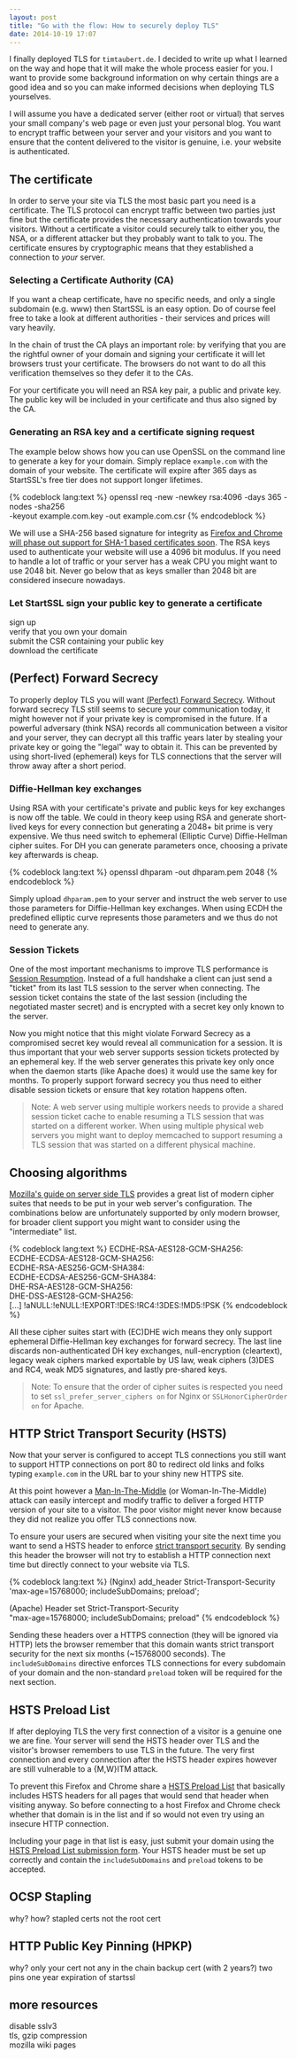 ```yaml
---
layout: post
title: "Go with the flow: How to securely deploy TLS"
date: 2014-10-19 17:07
---
```


I finally deployed TLS for `timtaubert.de`. I decided to write up what I
learned on the way and hope that it will make the whole process easier for you.
I want to provide some background information on why certain things are a good
idea and so you can make informed decisions when deploying TLS yourselves.

I will assume you have a dedicated server (either root or virtual) that serves
your small company's web page or even just your personal blog. You want to
encrypt traffic between your server and your visitors and you want to ensure
that the content delivered to the visitor is genuine, i.e. your website is
authenticated.

## The certificate

In order to serve your site via TLS the most basic part you need is a
certificate. The TLS protocol can encrypt traffic between two parties just fine
but the certificate provides the necessary authentication towards your visitors.
Without a certificate a visitor could securely talk to either you, the NSA, or
a different attacker but they probably want to talk to you. The certificate
ensures by cryptographic means that they established a connection to *your*
server.

### Selecting a Certificate Authority (CA)

If you want a cheap certificate, have no specific needs, and only a single
subdomain (e.g. www) then StartSSL is an easy option. Do of course feel free
to take a look at different authorities - their services and prices will vary
heavily.

In the chain of trust the CA plays an important role: by verifying that you are
the rightful owner of your domain and signing your certificate it will let
browsers trust your certificate. The browsers do not want to do all this
verification themselves so they defer it to the CAs.

For your certificate you will need an RSA key pair, a public and private key.
The public key will be included in your certificate and thus also signed by the
CA.

### Generating an RSA key and a certificate signing request

The example below shows how you can use OpenSSL on the command line to generate
a key for your domain. Simply replace `example.com` with the domain of your
website. The certificate will expire after 365 days as StartSSL's free tier
does not support longer lifetimes.

{% codeblock lang:text %}
openssl req -new -newkey rsa:4096 -days 365 -nodes -sha256 \
  -keyout example.com.key -out example.com.csr
{% endcodeblock %}

We will use a SHA-256 based signature for integrity as
[Firefox and Chrome will phase out support for SHA-1 based certificates soon](https://blog.mozilla.org/security/2014/09/23/phasing-out-certificates-with-sha-1-based-signature-algorithms/).
The RSA keys used to authenticate your website will use a 4096 bit modulus. If
you need to handle a lot of traffic or your server has a weak CPU you might
want to use 2048 bit. Never go below that as keys smaller than 2048 bit are
considered insecure nowadays.

### Let StartSSL sign your public key to generate a certificate

sign up  
verify that you own your domain  
submit the CSR containing your public key  
download the certificate

## (Perfect) Forward Secrecy

To properly deploy TLS you will want
[(Perfect) Forward Secrecy](http://vincent.bernat.im/en/blog/2011-ssl-perfect-forward-secrecy.html).
Without forward secrecy TLS still seems to secure your communication today, it
might however not if your private key is compromised in the future. If a
powerful adversary (think NSA) records all communication between a visitor and
your server, they can decrypt all this traffic years later by stealing your
private key or going the "legal" way to obtain it. This can be prevented by
using short-lived (ephemeral) keys for TLS connections that the server will
throw away after a short period.

### Diffie-Hellman key exchanges

Using RSA with your certificate's private and public keys for key exchanges is
now off the table. We could in theory keep using RSA and generate short-lived
keys for every connection but generating a 2048+ bit prime is very expensive.
We thus need switch to ephemeral (Elliptic Curve) Diffie-Hellman cipher suites.
For DH you can generate parameters once, choosing a private key afterwards is
cheap.

{% codeblock lang:text %}
openssl dhparam -out dhparam.pem 2048
{% endcodeblock %}

Simply upload `dhparam.pem` to your server and instruct the web server to use
those parameters for Diffie-Hellman key exchanges. When using ECDH the
predefined elliptic curve represents those parameters and we thus do not need
to generate any.

### Session Tickets

One of the most important mechanisms to improve TLS performance is
[Session Resumption](http://tools.ietf.org/html/rfc5077).
Instead of a full handshake a client can just send a "ticket" from its last
TLS session to the server when connecting. The session ticket contains the
state of the last session (including the negotiated master secret) and is
encrypted with a secret key only known to the server.

Now you might notice that this might violate Forward Secrecy as a compromised
secret key would reveal all communication for a session. It is thus important
that your web server supports session tickets protected by an ephemeral key.
If the web server generates this private key only once when the daemon starts
(like Apache does) it would use the same key for months. To properly support
forward secrecy you thus need to either disable session tickets or ensure that
key rotation happens often.

> Note: A web server using multiple workers needs to provide a shared session
> ticket cache to enable resuming a TLS session that was started on a different
> worker. When using multiple physical web servers you might want to deploy
> memcached to support resuming a TLS session that was started on a different
> physical machine.

## Choosing algorithms

[Mozilla's guide on server side TLS](https://wiki.mozilla.org/Security/Server_Side_TLS#Modern_compatibility)
provides a great list of modern cipher suites that needs to be put in your web
server's configuration. The combinations below are unfortunately supported by
only modern browser, for broader client support you might want to consider
using the "intermediate" list.

{% codeblock lang:text %}
ECDHE-RSA-AES128-GCM-SHA256: \
ECDHE-ECDSA-AES128-GCM-SHA256: \
ECDHE-RSA-AES256-GCM-SHA384: \
ECDHE-ECDSA-AES256-GCM-SHA384: \
DHE-RSA-AES128-GCM-SHA256: \
DHE-DSS-AES128-GCM-SHA256: \
[...]
!aNULL:!eNULL:!EXPORT:!DES:!RC4:!3DES:!MD5:!PSK
{% endcodeblock %}

All these cipher suites start with (EC)DHE wich means they only support
ephemeral Diffie-Hellman key exchanges for forward secrecy. The last line
discards non-authenticated DH key exchanges, null-encryption (cleartext),
legacy weak ciphers marked exportable by US law, weak ciphers (3)DES and RC4,
weak MD5 signatures, and lastly pre-shared keys.

> Note: To ensure that the order of cipher suites is respected you need to set
> `ssl_prefer_server_ciphers on` for Nginx or `SSLHonorCipherOrder on` for
> Apache.

## HTTP Strict Transport Security (HSTS)

Now that your server is configured to accept TLS connections you still want to
support HTTP connections on port 80 to redirect old links and folks typing
`example.com` in the URL bar to your shiny new HTTPS site.

At this point however a [Man-In-The-Middle](https://en.wikipedia.org/wiki/Man-in-the-middle_attack)
(or Woman-In-The-Middle) attack can easily intercept and modify traffic to
deliver a forged HTTP version of your site to a visitor. The poor visitor might
never know because they did not realize you offer TLS connections now.

To ensure your users are secured when visiting your site the next time you
want to send a HSTS header to enforce
[strict transport security](https://tools.ietf.org/html/rfc6797).
By sending this header the browser will not try to establish a HTTP connection
next time but directly connect to your website via TLS.

{% codeblock lang:text %}
(Nginx)
add_header Strict-Transport-Security \
  'max-age=15768000; includeSubDomains; preload';

(Apache)
Header set Strict-Transport-Security \
  "max-age=15768000; includeSubDomains; preload"
{% endcodeblock %}

Sending these headers over a HTTPS connection (they will be ignored via HTTP)
lets the browser remember that this domain wants strict transport security for
the next six months (~15768000 seconds). The `includeSubDomains` directive
enforces TLS connections for every subdomain of your domain and the
non-standard `preload` token will be required for the next section.

## HSTS Preload List

If after deploying TLS the very first connection of a visitor is a genuine one
we are fine. Your server will send the HSTS header over TLS and the visitor's
browser remembers to use TLS in the future. The very first connection and every
connection after the HSTS header expires however are still vulnerable to a
{M,W}ITM attack.

To prevent this Firefox and Chrome share a
[HSTS Preload List](https://chromium.googlesource.com/chromium/src/net/+/master/http/transport_security_state_static.json)
that basically includes HSTS headers for all pages that would send that header
when visiting anyway. So before connecting to a host Firefox and Chrome check
whether that domain is in the list and if so would not even try using an
insecure HTTP connection.

Including your page in that list is easy, just submit your domain using the
[HSTS Preload List submission form](http://hstspreload.appspot.com/). Your
HSTS header must be set up correctly and contain the `includeSubDomains` and
`preload` tokens to be accepted.

## OCSP Stapling

why?
how? stapled certs
not the root cert

## HTTP Public Key Pinning (HPKP)

why?
only your cert not any in the chain
backup cert (with 2 years?)
two pins
one year expiration of startssl

## more resources

disable sslv3  
tls, gzip compression  
mozilla wiki pages
